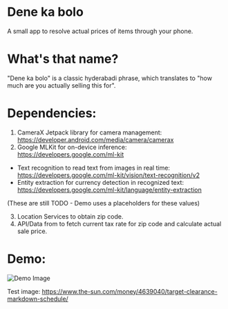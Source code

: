 # Dene ka bolo
A small app to resolve actual prices of items through your phone.

# What's that name? 
"Dene ka bolo" is a classic hyderabadi phrase, which translates to "how much are you actually selling this for".

# Dependencies:

1. CameraX Jetpack library for camera management: https://developer.android.com/media/camera/camerax
2. Google MLKit for on-device inference: https://developers.google.com/ml-kit
 * Text recognition to read text from images in real time: https://developers.google.com/ml-kit/vision/text-recognition/v2
 * Entity extraction for currency detection in recognized text: https://developers.google.com/ml-kit/language/entity-extraction

(These are still TODO - Demo uses a placeholders for these values)

3. Location Services to obtain zip code.
4. API/Data from <TBD Service> to fetch current tax rate for zip code and calculate actual sale price.

# Demo:
![Demo Image](https://github.com/moxenseya/Denekabolo/blob/main/Demo.jpg)

Test image: https://www.the-sun.com/money/4639040/target-clearance-markdown-schedule/
